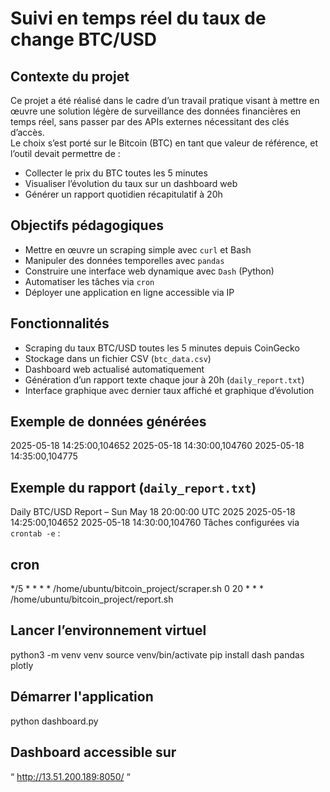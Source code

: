 # Suivi en temps réel du taux de change BTC/USD #

## Contexte du projet

Ce projet a été réalisé dans le cadre d’un travail pratique visant à mettre en œuvre une solution légère de surveillance des données financières en temps réel, sans passer par des APIs externes nécessitant des clés d’accès.  
Le choix s’est porté sur le Bitcoin (BTC) en tant que valeur de référence, et l’outil devait permettre de :
- Collecter le prix du BTC toutes les 5 minutes
- Visualiser l’évolution du taux sur un dashboard web
- Générer un rapport quotidien récapitulatif à 20h

## Objectifs pédagogiques
- Mettre en œuvre un scraping simple avec `curl` et Bash
- Manipuler des données temporelles avec `pandas`
- Construire une interface web dynamique avec `Dash` (Python)
- Automatiser les tâches via `cron`
- Déployer une application en ligne accessible via IP

## Fonctionnalités
- Scraping du taux BTC/USD toutes les 5 minutes depuis CoinGecko
- Stockage dans un fichier CSV (`btc_data.csv`)
- Dashboard web actualisé automatiquement
- Génération d’un rapport texte chaque jour à 20h (`daily_report.txt`)
- Interface graphique avec dernier taux affiché et graphique d’évolution

## Exemple de données générées
2025-05-18 14:25:00,104652
2025-05-18 14:30:00,104760
2025-05-18 14:35:00,104775

## Exemple du rapport (`daily_report.txt`)
Daily BTC/USD Report – Sun May 18 20:00:00 UTC 2025
2025-05-18 14:25:00,104652
2025-05-18 14:30:00,104760
Tâches configurées via `crontab -e` :

## cron
*/5 * * * * /home/ubuntu/bitcoin_project/scraper.sh
0 20 * * * /home/ubuntu/bitcoin_project/report.sh

## Lancer l’environnement virtuel 
python3 -m venv venv
source venv/bin/activate
pip install dash pandas plotly

## Démarrer l'application 
python dashboard.py

## Dashboard accessible sur 
“  http://13.51.200.189:8050/ “

